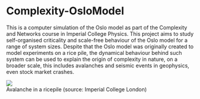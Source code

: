 # Complexity-OsloModel

This is a computer simulation of the Oslo model as part of the Complexity and Networks course in Imperial College Physics. This project aims to study self-organised criticality and scale-free behaviour of the Oslo model for a range of system sizes. Despite that the Oslo model was originally created to model experiments on a rice pile, the dynamical behaviour behind such system can be used to explain the origin of complexity in nature, on a broader scale, this includes avalanches and seismic events in geophysics, even stock market crashes. 

<img src="https://user-images.githubusercontent.com/97603154/190463795-c1fefc95-6946-4762-9484-b56e9d41adcb.jpeg">
<figcaption>Avalanche in a ricepile (source: Imperial College London)</figcaption>
